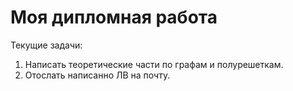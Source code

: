 # Моя дипломная работа

Текущие задачи:

1. Написать теоретические части по графам и полурешеткам.
2. Отослать написанно ЛВ на почту.